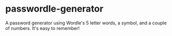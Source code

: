 # passwordle-generator
A password generator using Wordle's 5 letter words, a symbol, and a couple of numbers. It's easy to remember!
